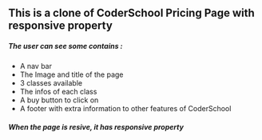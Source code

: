 ## This is a clone of CoderSchool Pricing Page with responsive property
##### The user can see some contains :
* A nav bar
* The Image and title of the page
* 3 classes available
 * The infos of each class
 * A buy button to click on
* A footer with extra information to other features of CoderSchool
##### When the page is resive, it has responsive property